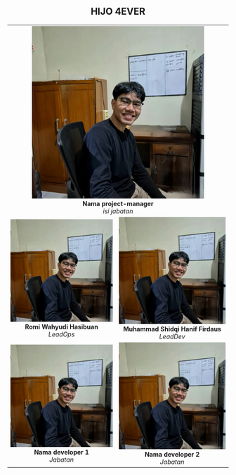 <div align="center">

## **HIJO 4EVER**

</div>

<!-- kita akan menggunakan gambar (gambarnya akan saya buatkan dua kolom, jadi satu baris akan ada dua gambar masing-masing kecuali pm akan sendiri diatas) -->

<!-- masukkan gambar kalian difolder ./member-images -->

<table>
<!-- untuk project manager -->
  <tr>
    <td colspan="2" align="center">
      <img src="./member-images/romi-image.jpeg" alt="pm" width="80%">
      <br>
      <strong>Nama project-manager</strong>
      <br>
      <em>isi jabatan</em> 
    </td>
  </tr>
  <!-- tingkatan lead -->
  <tr>
    <td align="center">
      <img src="./member-images/romi-image.jpeg" alt="Teks Alt Orang 1" width="100%">
      <br>
      <strong>Romi Wahyudi Hasibuan</strong>
      <br>
      <em>LeadOps</em>
    </td>
    <td align="center">
      <img src="./member-images/romi-image.jpeg" alt="Teks Alt Orang 2" width="100%">
      <br>
      <strong>Muhammad Shidqi Hanif Firdaus</strong>
      <br>
      <em>LeadDev</em>
    </td>
  </tr>

  <!-- tingkatan dev -->
   <tr>
    <td align="center">
      <img src="./member-images/romi-image.jpeg" alt="Teks Alt Orang 1" width="100%">
      <br>
      <strong>Nama developer 1</strong>
      <br>
      <em>Jabatan</em>
    </td>
    <td align="center">
      <img src="./member-images/romi-image.jpeg" alt="Teks Alt Orang 2" width="100%">
      <br>
      <strong>Nama developer 2</strong>
      <br>
      <em>Jabatan</em>
    </td>
  </tr>
  </table>
